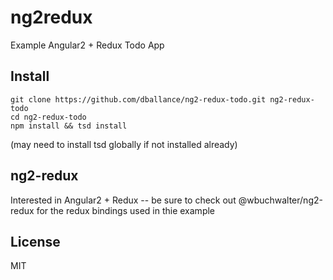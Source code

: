 # ng2redux

Example Angular2 + Redux Todo App

## Install
```
git clone https://github.com/dballance/ng2-redux-todo.git ng2-redux-todo
cd ng2-redux-todo
npm install && tsd install
```
(may need to install tsd globally if not installed already)

## ng2-redux

Interested in Angular2 + Redux -- be sure to check out @wbuchwalter/ng2-redux for the redux bindings used in thie example

## License
MIT
